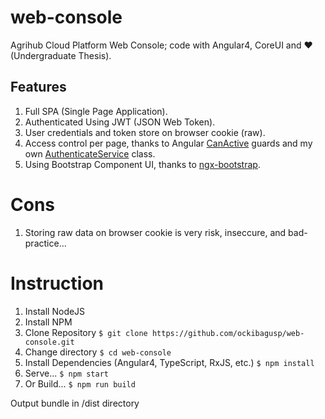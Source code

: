 # web-console
Agrihub Cloud Platform Web Console; code with Angular4, CoreUI and ❤ (Undergraduate Thesis).

## Features
1. Full SPA (Single Page Application).
2. Authenticated Using JWT (JSON Web Token).
3. User credentials and token store on browser cookie (raw).
4. Access control per page, thanks to Angular [CanActive](https://angular.io/api/router/CanActivate) guards and my own [AuthenticateService](https://github.com/ockibagusp/web-console/blob/master/src/app/views/core/authenticate/authenticate.service.ts) class.
5. Using Bootstrap Component UI, thanks to [ngx-bootstrap](https://valor-software.com/ngx-bootstrap/).

# Cons
1. Storing raw data on browser cookie is very risk, inseccure, and bad-practice...

# Instruction
1. Install NodeJS
2. Install NPM
3. Clone Repository
`$ git clone https://github.com/ockibagusp/web-console.git`
4. Change directory
`$ cd web-console`
5. Install Dependencies (Angular4, TypeScript, RxJS, etc.)
`$ npm install`
6. Serve...
`$ npm start`
7. Or Build...
`$ npm run build`

Output bundle in /dist directory
